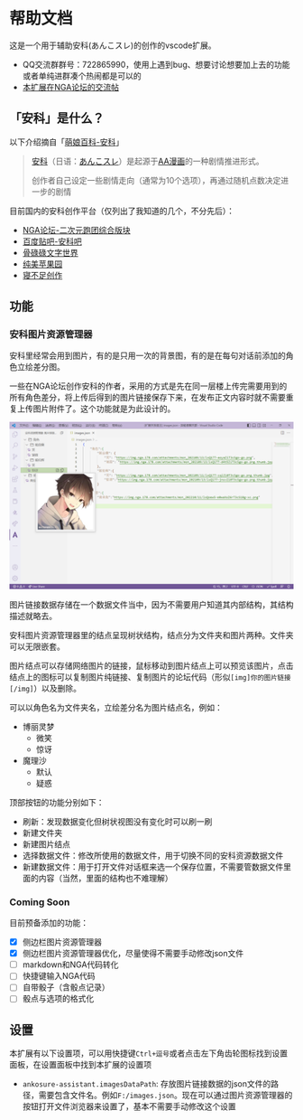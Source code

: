 # 帮助文档

这是一个用于辅助安科(あんこスレ)的创作的vscode扩展。

- QQ交流群群号：722865990，使用上遇到bug、想要讨论想要加上去的功能或者单纯进群凑个热闹都是可以的
- [本扩展在NGA论坛的交流帖](https://nga.178.com/read.php?tid=34766889)

## 「安科」是什么？

以下介绍摘自「[萌娘百科-安科](https://zh.moegirl.org.cn/%E5%AE%89%E7%A7%91)」

> [安科](https://zh.moegirl.org.cn/%E5%AE%89%E7%A7%91)（日语：[あんこスレ](https://yaruo.fandom.com/wiki/%E3%81%82%E3%82%93%E3%81%93%E3%82%B9%E3%83%AC)）是起源于[AA漫画](https://zh.moegirl.org.cn/AA%E6%BC%AB%E7%94%BB)的一种剧情推进形式。
> 
> 创作者自己设定一些剧情走向（通常为10个选项），再通过随机点数决定进一步的剧情

目前国内的安科创作平台（仅列出了我知道的几个，不分先后）：

- [NGA论坛-二次元跑团综合版块](https://nga.178.com/thread.php?fid=784)
- [百度贴吧-安科吧](https://tieba.baidu.com/f?kw=%E5%AE%89%E7%A7%91)
- [骨碌碌文字世界](https://www.gululuworld.com/)
- [纯美苹果园](http://bbs.goddessfantasy.net/bbs)
- [寝不足创作](https://www.qinbuzu.com/)


## 功能

### 安科图片资源管理器

安科里经常会用到图片，有的是只用一次的背景图，有的是在每句对话前添加的角色立绘差分图。

一些在NGA论坛创作安科的作者，采用的方式是先在同一层楼上传完需要用到的所有角色差分，将上传后得到的图片链接保存下来，在发布正文内容时就不需要重复上传图片附件了。这个功能就是为此设计的。

![图片资源管理器示例](images/图片资源管理示例1.png)

图片链接数据存储在一个数据文件当中，因为不需要用户知道其内部结构，其结构描述就略去。

安科图片资源管理器里的结点呈现树状结构，结点分为文件夹和图片两种。文件夹可以无限嵌套。

图片结点可以存储网络图片的链接，鼠标移动到图片结点上可以预览该图片，点击结点上的图标可以复制图片纯链接、复制图片的论坛代码（形似`[img]你的图片链接[/img]`）以及删除。

可以以角色名为文件夹名，立绘差分名为图片结点名，例如：

- 博丽灵梦
  - 微笑
  - 惊讶
- 魔理沙
  - 默认
  - 疑惑

顶部按钮的功能分别如下：

- 刷新：发现数据变化但树状视图没有变化时可以刷一刷
- 新建文件夹
- 新建图片结点
- 选择数据文件：修改所使用的数据文件，用于切换不同的安科资源数据文件
- 新建数据文件：用于打开文件对话框来选一个保存位置，不需要管数据文件里面的内容（当然，里面的结构也不难理解）

### Coming Soon

目前预备添加的功能：

- [x] 侧边栏图片资源管理器
- [x] 侧边栏图片资源管理器优化，尽量使得不需要手动修改json文件
- [ ] markdown和NGA代码转化
- [ ] 快捷键输入NGA代码
- [ ] 自带骰子（含骰点记录）
- [ ] 骰点与选项的格式化

## 设置

本扩展有以下设置项，可以用快捷键`Ctrl+逗号`或者点击左下角齿轮图标找到设置面板，在设置面板中找到本扩展的设置项

- `ankosure-assistant.imagesDataPath`: 存放图片链接数据的json文件的路径，需要包含文件名。例如`F:/images.json`。现在可以通过图片资源管理器的按钮打开文件浏览器来设置了，基本不需要手动修改这个设置

